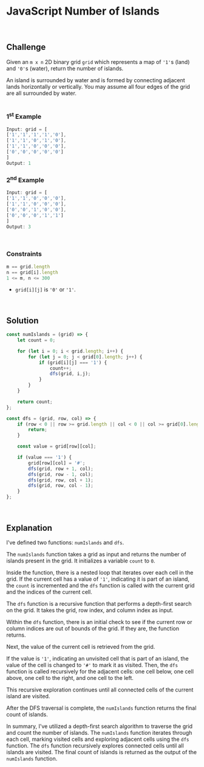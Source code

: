 # JavaScript Number of Islands
<br/>

## Challenge
Given an `m x n` 2D binary grid `grid` which represents a map of `'1'`s (land) and `'0'`s (water), return the number of islands.

An island is surrounded by water and is formed by connecting adjacent lands horizontally or vertically. You may assume all four edges of the grid are all surrounded by water.
<br/>
<br/>

### 1<sup>st</sup> Example

```JavaScript
Input: grid = [
['1','1','1','1','0'],
['1','1','0','1','0'],
['1','1','0','0','0'],
['0','0','0','0','0']
]
Output: 1
```

### 2<sup>nd</sup> Example

```JavaScript
Input: grid = [
['1','1','0','0','0'],
['1','1','0','0','0'],
['0','0','1','0','0'],
['0','0','0','1','1']
]
Output: 3
```

<br/>

### Constraints

```JavaScript
m == grid.length
n == grid[i].length
1 <= m, n <= 300
```

- `grid[i][j]` is `'0'` or `'1'`.

<br/>

## Solution

```JavaScript
const numIslands = (grid) => {
    let count = 0;

    for (let i = 0; i < grid.length; i++) {
        for (let j = 0; j < grid[0].length; j++) {
            if (grid[i][j] === '1') {
                count++;
                dfs(grid, i,j);
            }
        }
    }

    return count;
};

const dfs = (grid, row, col) => {
    if (row < 0 || row >= grid.length || col < 0 || col >= grid[0].length) {
        return;
    }

    const value = grid[row][col];

    if (value === '1') {
        grid[row][col] = '#';
        dfs(grid, row + 1, col);
        dfs(grid, row - 1, col);
        dfs(grid, row, col + 1);
        dfs(grid, row, col - 1);
    }
};
```

<br/>

## Explanation

I've defined two functions: `numIslands` and `dfs`. 
<br/>

The `numIslands` function takes a grid as input and returns the number of islands present in the grid. It initializes a variable `count` to `0`.
<br/>

Inside the function, there is a nested loop that iterates over each cell in the grid. If the current cell has a value of `'1'`, indicating it is part of an island, the `count` is incremented and the `dfs` function is called with the current grid and the indices of the current cell.
<br/>

The `dfs` function is a recursive function that performs a depth-first search on the grid. It takes the grid, row index, and column index as input.
<br/>

Within the `dfs` function, there is an initial check to see if the current row or column indices are out of bounds of the grid. If they are, the function returns.
<br/>

Next, the value of the current cell is retrieved from the grid.
<br/>

If the value is `'1'`, indicating an unvisited cell that is part of an island, the value of the cell is changed to `'#'` to mark it as visited. Then, the `dfs` function is called recursively for the adjacent cells: one cell below, one cell above, one cell to the right, and one cell to the left.
<br/>

This recursive exploration continues until all connected cells of the current island are visited.
<br/>

After the DFS traversal is complete, the `numIslands` function returns the final count of islands.
<br/>

In summary, I've utilized a depth-first search algorithm to traverse the grid and count the number of islands. The `numIslands` function iterates through each cell, marking visited cells and exploring adjacent cells using the `dfs` function. The `dfs` function recursively explores connected cells until all islands are visited. The final count of islands is returned as the output of the `numIslands` function.
<br/>
<br/>